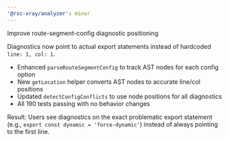```yaml
---
'@rsc-xray/analyzer': minor
---
```


Improve route-segment-config diagnostic positioning

Diagnostics now point to actual export statements instead of hardcoded `line: 1, col: 1`.

- Enhanced `parseRouteSegmentConfig` to track AST nodes for each config option
- New `getLocation` helper converts AST nodes to accurate line/col positions
- Updated `detectConfigConflicts` to use node positions for all diagnostics
- All 190 tests passing with no behavior changes

Result: Users see diagnostics on the exact problematic export statement (e.g., `export const dynamic = 'force-dynamic'`) instead of always pointing to the first line.
